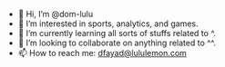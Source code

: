 - 👋 Hi, I’m @dom-lulu
- 👀 I’m interested in sports, analytics, and games.
- 🌱 I’m currently learning all sorts of stuffs related to ^.
- 💞️ I’m looking to collaborate on anything related to ^^.
- 📫 How to reach me: dfayad@lululemon.com

<!---
dom-lulu/dom-lulu is a ✨ special ✨ repository because its `README.md` (this file) appears on your GitHub profile.
You can click the Preview link to take a look at your changes.
--->
